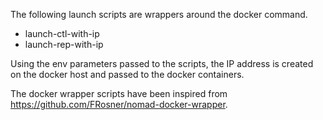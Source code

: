 The following launch scripts are wrappers around the docker command.
- launch-ctl-with-ip
- launch-rep-with-ip

Using the env parameters passed to the scripts, the IP address is created on the docker host and passed to the docker containers. 

The docker wrapper scripts have been inspired from https://github.com/FRosner/nomad-docker-wrapper. 

